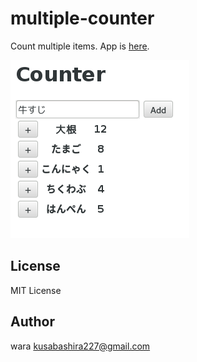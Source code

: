 multiple-counter
================

Count multiple items.
App is [here](http://kusabashira.github.io/multiple-counter/).

![screenshot](screenshot.png)

License
-------

MIT License

Author
------

wara <kusabashira227@gmail.com>
